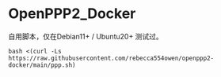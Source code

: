 # OpenPPP2_Docker
自用脚本，仅在Debian11+ / Ubuntu20+ 测试过。
```
bash <(curl -Ls https://raw.githubusercontent.com/rebecca554owen/openppp2-docker/main/ppp.sh)
```
```


```
